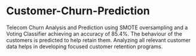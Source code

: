# Customer-Churn-Prediction
Telecom Churn Analysis and Prediction using SMOTE oversampling and a Voting Classifier achieving an accuracy of 85.4%. The behaviour of the customers is predicted to help retain them. Analyzing all relevant customer data helps in developing focused customer retention programs.
